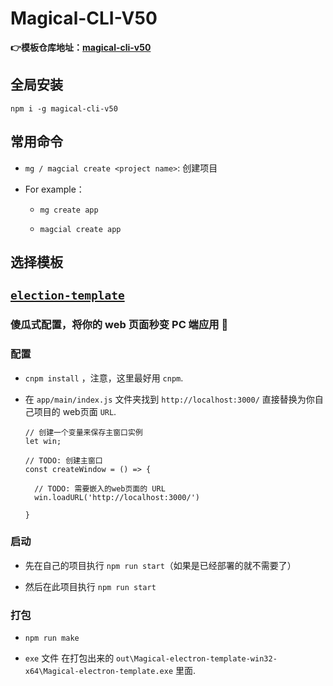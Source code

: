 # Magical-CLI-V50

**👉模板仓库地址：[magical-cli-v50](https://github.com/orgs/Magical-cli-v-1/repositories)**

## 全局安装

`npm i -g magical-cli-v50`

## 常用命令

* `mg / magcial create <project name>`: 创建项目
  
* For example： 

  * `mg create app`
  
  * `magcial create app`

## 选择模板
  
## [`election-template`](https://github.com/Magical-cli-v-1/electron-template-v50)

### 傻瓜式配置，将你的 web 页面秒变 PC 端应用 🤺

### 配置

* `cnpm install` ，注意，这里最好用 `cnpm`.

* 在 `app/main/index.js` 文件夹找到 `http://localhost:3000/` 直接替换为你自己项目的 web页面 `URL`.
  ```
  // 创建一个变量来保存主窗口实例
  let win;

  // TODO: 创建主窗口
  const createWindow = () => {

    // TODO: 需要嵌入的web页面的 URL
    win.loadURL('http://localhost:3000/')

  }
  ```

### 启动

* 先在自己的项目执行 `npm run start`（如果是已经部署的就不需要了）

* 然后在此项目执行   `npm run start` 

### 打包

* `npm run make`

* `exe` 文件 在打包出来的 `out\Magical-electron-template-win32-x64\Magical-electron-template.exe` 里面.










